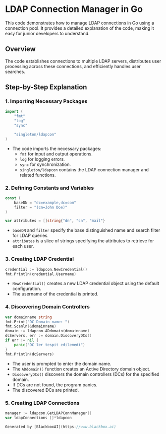  # LDAP Connection Manager in Go

This code demonstrates how to manage LDAP connections in Go using a connection pool. It provides a detailed explanation of the code, making it easy for junior developers to understand.

## Overview

The code establishes connections to multiple LDAP servers, distributes user processing across these connections, and efficiently handles user searches.

## Step-by-Step Explanation

### 1. Importing Necessary Packages

```go
import (
    "fmt"
    "log"
    "sync"

    "singleton/ldapcon"
)
```

- The code imports the necessary packages:
  - `fmt` for input and output operations.
  - `log` for logging errors.
  - `sync` for synchronization.
  - `singleton/ldapcon` contains the LDAP connection manager and related functions.

### 2. Defining Constants and Variables

```go
const (
    baseDN = "dc=example,dc=com"
    filter = "(cn=John Doe)"
)

var attributes = []string{"dn", "cn", "mail"}
```

- `baseDN` and `filter` specify the base distinguished name and search filter for LDAP queries.
- `attributes` is a slice of strings specifying the attributes to retrieve for each user.

### 3. Creating LDAP Credential

```go
credential := ldapcon.NewCredential()
fmt.Println(credential.Username)
```

- `NewCredential()` creates a new LDAP credential object using the default configuration.
- The username of the credential is printed.

### 4. Discovering Domain Controllers

```go
var domainname string
fmt.Print("DC Domain name: ")
fmt.Scanln(&domainname)
domain := ldapcon.ADdomain(domainname)
dcServers, err := domain.DiscoveryDCs()
if err != nil {
    panic("DC ler tespit edilemedi")
}
fmt.Println(dcServers)
```

- The user is prompted to enter the domain name.
- The `ADdomain()` function creates an Active Directory domain object.
- `DiscoveryDCs()` discovers the domain controllers (DCs) for the specified domain.
- If DCs are not found, the program panics.
- The discovered DCs are printed.

### 5. Creating LDAP Connections

```go
manager := ldapcon.GetLDAPConnManager()
var ldapConnections []*ldapcon

Generated by [BlackboxAI](https://www.blackbox.ai)